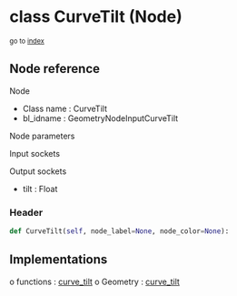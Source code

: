 # class CurveTilt (Node)

<sub>go to [index](/docs/index.md)</sub>

## Node reference

Node
 - Class name : CurveTilt
 - bl_idname : GeometryNodeInputCurveTilt

Node parameters

Input sockets

Output sockets
 - tilt : Float

### Header

``` python
def CurveTilt(self, node_label=None, node_color=None):
```

## Implementations

o functions : [curve_tilt](/docs/GeoNodes_classes/curve_tilt.md)
o Geometry : [curve_tilt](/docs/GeoNodes_classes/Geometry.md#curve_tilt) 

